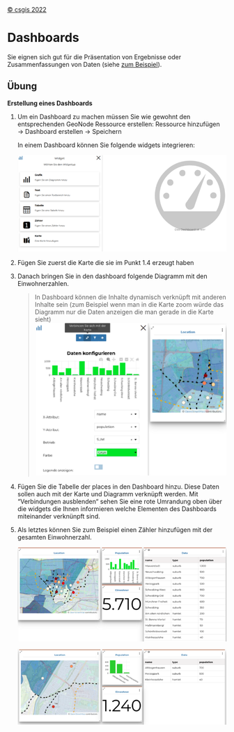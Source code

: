 <!-- the Menu -->
<link rel="stylesheet" media="all" href="../styles.css" />
<div id="logo"><a href="https://csgis.de">© csgis 2022</a></div>
<div id="menu"></div>
<div id="jumpMenu"></div>
<script src="../menu.js"></script>
<script src="../jumpmenu.js"></script>
<!-- the Menu -->


# Dashboards

Sie eignen sich gut für die Präsentation von Ergebnisse oder Zusammenfassungen von Daten (siehe [zum Beispiel](https://geonode-training.csgis.de/catalogue/#/dashboard/30)).

## Übung

**Erstellung eines Dashboards**

1. Um ein Dashboard zu machen müssen Sie wie gewohnt den entsprechenden GeoNode Ressource erstellen: Ressource hinzufügen → Dashboard erstellen → Speichern

    In einem Dashboard können Sie folgende widgets integrieren:

    ![Dashboard widgets](images/image76_2.png)

1. Fügen Sie zuerst die Karte die sie im Punkt 1.4 erzeugt haben

1. Danach bringen Sie in den dashboard folgende Diagramm mit den Einwohnerzahlen.

    >In Dashboard können die Inhalte dynamisch verknüpft mit anderen Inhalte sein 	(zum Beispiel wenn man in die Karte zoom würde das Diagramm nur die Daten 	anzeigen die man gerade in die Karte sieht)
    >![Inhalte verknüpfen](images/image78_2.png)

1. Fügen Sie die Tabelle der places in den Dashboard hinzu. Diese Daten sollen auch mit der Karte und Diagramm verknüpft werden.
Mit  “Verbindungen ausblenden“ sehen Sie eine rote Umrandung oben über die 	widgets die Ihnen informieren welche Elementen des Dashboards miteinander verknünpft sind.

1. Als letztes können Sie zum Beispiel einen Zähler hinzufügen mit der gesamten Einwohnerzahl.

    ![Dashboard Beispiel](images/image79_2.png)

    ![Dashboard Beispiel](images/image80_2.png)
